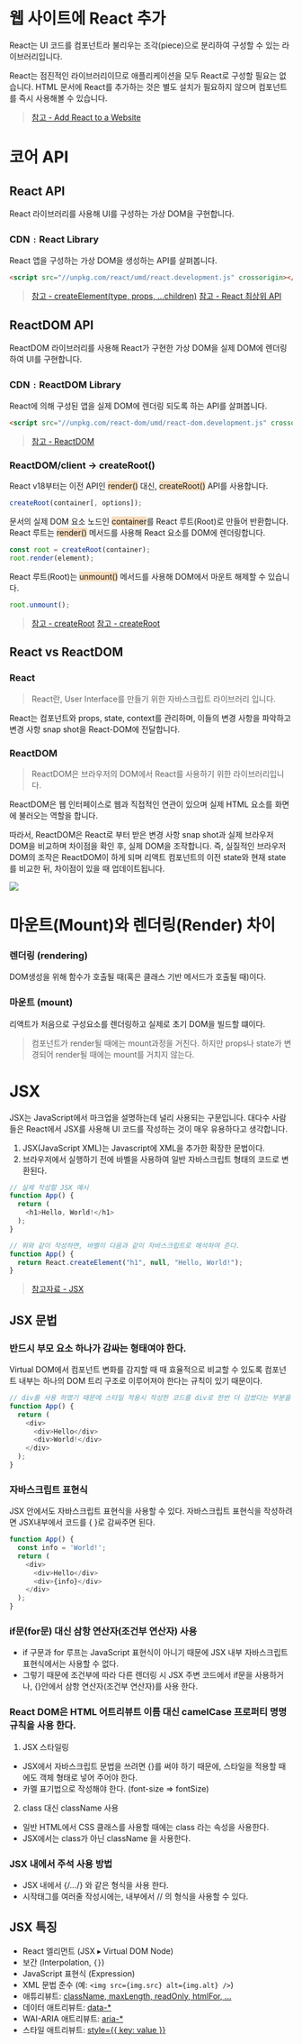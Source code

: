 # 웹 사이트에 React 추가
React는 UI 코드를 컴포넌트라 불리우는 조각(piece)으로 분리하여 구성할 수 있는 라이브러리입니다. 

React는 점진적인 라이브러리이므로 애플리케이션을 모두 React로 구성할 필요는 없습니다. HTML 문서에 React를 추가하는 것은 별도 설치가 필요하지 않으며 컴포넌트를 즉시 사용해볼 수 있습니다.

> [참고 - Add React to a Website](https://beta.reactjs.org/learn/add-react-to-a-website)

# 코어 API

## React API
React 라이브러리를 사용해 UI를 구성하는 가상 DOM을 구현합니다.

### CDN﹕React Library
React 앱을 구성하는 가상 DOM을 생성하는 API를 살펴봅니다.
``` html
<script src="//unpkg.com/react/umd/react.development.js" crossorigin></script>
```

> [참고 - createElement(type, props, ...children)](https://beta.reactjs.org/reference/react/createElement#createelement)
> [참고 - React 최상위 API](https://ko.reactjs.org/docs/react-api.html#createelement)

## ReactDOM API
ReactDOM 라이브러리를 사용해 React가 구현한 가상 DOM을 실제 DOM에 렌더링하여 UI를 구현합니다.

### CDN﹕ReactDOM Library
React에 의해 구성된 앱을 실제 DOM에 렌더링 되도록 하는 API를 살펴봅니다.
``` html
<script src="//unpkg.com/react-dom/umd/react-dom.development.js" crossorigin></script>
```

>[참고 - ReactDOM](https://ko.reactjs.org/docs/react-dom.html#render)

### ReactDOM/client → createRoot()
React v18부터는 이전 API인 <span style="background-color:#F7DDBE">render()</span> 대신, <span style="background-color:#F7DDBE">createRoot()</span> API를 사용합니다.

```javascript
createRoot(container[, options]);
```

문서의 실제 DOM 요소 노드인 <span style="background-color:#F7DDBE">container</span>를 React 루트(Root)로 만들어 반환합니다. 
React 루트는 <span style="background-color:#F7DDBE">render()</span> 메서드를 사용해 React 요소를 DOM에 렌더링합니다.

```javascript
const root = createRoot(container);
root.render(element);
```

React 루트(Root)는 <span style="background-color:#F7DDBE">unmount()</span> 메서드를 사용해 DOM에서 마운트 해제할 수 있습니다.
```javascript
root.unmount();
```

> [참고 - createRoot](https://beta.reactjs.org/reference/react-dom/client/createRoot)
> [참고 - createRoot](https://reactjs.org/docs/react-dom-client.html#createroot)

## React vs ReactDOM
### React
> React란, User Interface를 만들기 위한 자바스크립트 라이브러리 입니다.

React는 컴포넌트와 props, state, context를 관리하며, 이들의 변경 사항을 파악하고 변경 사항 snap shot을 React-DOM에 전달합니다.

### ReactDOM
> ReactDOM은 브라우저의 DOM에서 React를 사용하기 위한 라이브러리입니다.

ReactDOM은 웹 인터페이스로 웹과 직접적인 연관이 있으며 실제 HTML 요소를 화면에 불러오는 역할을 합니다.

따라서, ReactDOM은 React로 부터 받은 변경 사항 snap shot과 실제 브라우저 DOM을 비교하며 차이점을 확인 후, 실제 DOM을 조작합니다.
즉, 실질적인 브라우저 DOM의 조작은 ReactDOM이 하게 되며 리액트 컴포넌트의 이전 state와 현재 state를 비교한 뒤, 차이점이 있을 때 업데이트됩니다.

![](https://i.imgur.com/rBZjnxT.png)

# 마운트(Mount)와 렌더링(Render) 차이
### 렌더링 (rendering)
DOM생성을 위해 함수가 호출될 때(혹은 클래스 기반 메서드가 호출될 때)이다.

### 마운트 (mount)
리액트가 처음으로 구성요소를 렌더링하고 실제로 초기 DOM을 빌드할 떄이다.

> 컴포넌트가 render될 때에는 mount과정을 거친다. 하지만 props나 state가 변경되어 render될 때에는 mount를 거치지 않는다.

# JSX
JSX는 JavaScript에서 마크업을 설명하는데 널리 사용되는 구문입니다. 대다수 사람들은 React에서 JSX를 사용해 UI 코드를 작성하는 것이 매우 유용하다고 생각합니다.
1. JSX(JavaScript XML)는 Javascript에 XML을 추가한 확장한 문법이다.
2. 브라우저에서 실행하기 전에 바벨을 사용하여 일반 자바스크립트 형태의 코드로 변환된다.
``` javascript
// 실제 작성할 JSX 예시
function App() {
  return (
    <h1>Hello, World!</h1>
  );
}

// 위와 같이 작성하면, 바벨이 다음과 같이 자바스크립트로 해석하여 준다.
function App() {
  return React.createElement("h1", null, "Hello, World!");
}
```


> [참고자료 - JSX](http://facebook.github.io/jsx/)

## JSX 문법
### 반드시 부모 요소 하나가 감싸는 형태여야 한다.
Virtual DOM에서 컴포넌트 변화를 감지할 때 때 효율적으로 비교할 수 있도록 컴포넌트 내부는 하나의 DOM 트리 구조로 이루어져야 한다는 규칙이 있기 때문이다.

```javascript
// div를 사용 하였기 때문에 스타일 적용시 작성한 코드를 div로 한번 더 감쌌다는 부분을 고려해야 한다.
function App() {
  return (
    <div>
      <div>Hello</div>
      <div>World!</div>
    </div>
  );
}
```

### 자바스크립트 표현식
JSX 안에서도 자바스크립트 표현식을 사용할 수 있다. 자바스크립트 표현식을 작성하려면 JSX내부에서 코드를 { }로 감싸주면 된다.
```javascript
function App() {
  const info = 'World!';
  return (
    <div>
      <div>Hello</div>
      <div>{info}</div>
    </div>
  );
}
```

### if문(for문) 대신 삼항 연산자(조건부 연산자) 사용
- if 구문과 for 루프는 JavaScript 표현식이 아니기 때문에 JSX 내부 자바스크립트 표현식에서는 사용할 수 없다.
- 그렇기 때문에 조건부에 따라 다른 렌더링 시 JSX 주변 코드에서 if문을 사용하거나, {}안에서 삼항 연산자(조건부 연산자)를 사용 한다.

### React DOM은 HTML 어트리뷰트 이름 대신 camelCase 프로퍼티 명명 규칙을 사용 한다.
1. JSX 스타일링
- JSX에서 자바스크립트 문법을 쓰려면 {}를 써야 하기 때문에, 스타일을 적용할 때에도 객체 형태로 넣어 주어야 한다.
- 카멜 표기법으로 작성해야 한다. (font-size => fontSize)
2. class 대신 className 사용
- 일반 HTML에서 CSS 클래스를 사용할 때에는 class 라는 속성을 사용한다.
- JSX에서는 class가 아닌 className 을 사용한다.

### JSX 내에서 주석 사용 방법
- JSX 내에서 {/*…*/} 와 같은 형식을 사용 한다.
- 시작태그를 여러줄 작성시에는, 내부에서 // 의 형식을 사용할 수 있다.

## JSX 특징
- React 엘리먼트 (JSX ▸ Virtual DOM Node)
- 보간 (Interpolation, `{}`)
- JavaScript 표현식 (Expression)
- XML 문법 준수 (예: `<img src={img.src} alt={img.alt} />`)
- 애튜리뷰트: [className, maxLength, readOnly, htmlFor, …](https://developer.mozilla.org/ko/docs/Web/HTML/Attributes#%ED%8A%B9%EC%84%B1_%EB%AA%A9%EB%A1%9D)
- 데이터 애트리뷰트: [data-*](https://developer.mozilla.org/ko/docs/Learn/HTML/Howto/Use_data_attributes)
- WAI-ARIA 애트리뷰트: [aria-*](https://developer.mozilla.org/ko/docs/Web/Accessibility/ARIA/ARIA_Techniques#states_and_properties)
- 스타일 애트리뷰트: [style={{ key: value }}](https://developer.mozilla.org/ko/docs/Web/HTML/Global_attributes/style)